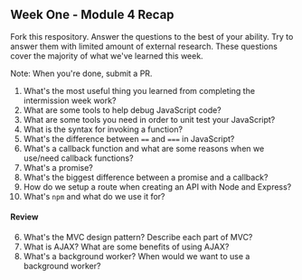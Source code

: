 ## Week One - Module 4 Recap

Fork this respository. Answer the questions to the best of your ability. Try to answer them with limited amount of external research. These questions cover the majority of what we've learned this week. 

Note: When you're done, submit a PR. 

1. What's the most useful thing you learned from completing the intermission week work?
2. What are some tools to help debug JavaScript code?
3. What are some tools you need in order to unit test your JavaScript?
4. What is the syntax for invoking a function?
5. What's the difference between `==` and `===` in JavaScript?
6. What's a callback function and what are some reasons when we use/need callback functions?
7. What's a promise?
8. What's the biggest difference between a promise and a callback?
9. How do we setup a route when creating an API with Node and Express?
10. What's `npm` and what do we use it for?

#### Review  
6. What's the MVC design pattern? Describe each part of MVC?
7. What is AJAX? What are some benefits of using AJAX?
8. What's a background worker? When would we want to use a background worker?
